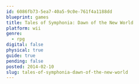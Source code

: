 ```yaml
---
id: 6086fb73-5ea7-40a5-9c0e-761f4a1188dd
blueprint: games
title: Tales of Symphonia: Dawn of the New World
platform: wii
genre:
  - rpg
digital: false
physical: true
guide: true
pending: false
posted: 2014-02-10
slug: tales-of-symphonia-dawn-of-the-new-world
---
```

